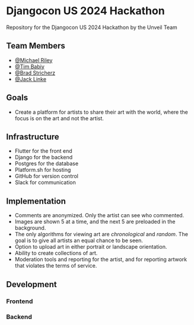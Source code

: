 # Djangocon US 2024 Hackathon

Repository for the Djangocon US 2024 Hackathon by the Unveil Team

## Team Members

- [@Michael Riley](https://github.com/ErriteEpticRikez)
- [@Tim Babiy](https://github.com/tba)
- [@Brad Stricherz](https://github.com/tba)
- [@Jack Linke](https://github.com/jacklinke)

## Goals

- Create a platform for artists to share their art with the world, where the focus is on the art and not the artist.

## Infrastructure

- Flutter for the front end
- Django for the backend
- Postgres for the database
- Platform.sh for hosting
- GitHub for version control
- Slack for communication

## Implementation

- Comments are anonymized. Only the artist can see who commented.
- Images are shown 5 at a time, and the next 5 are preloaded in the background.
- The only algorithms for viewing art are *chronological* and *random*. The goal is to give all artists an equal chance to be seen.
- Option to upload art in either portrait or landscape orientation.
- Ability to create collections of art.
- Moderation tools and reporting for the artist, and for reporting artwork that violates the terms of service.



## Development

### Frontend

### Backend

